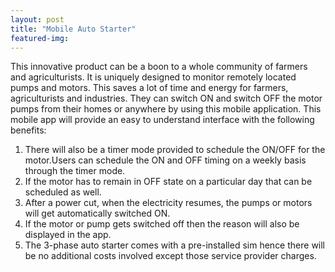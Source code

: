 ```yaml
---
layout: post
title: "Mobile Auto Starter"
featured-img:
---
```


This innovative product can be a boon to a whole community of farmers and agriculturists. It is uniquely designed to monitor remotely located pumps and motors. This saves a lot of time and energy for farmers, agriculturists and industries. They can switch ON and switch OFF the motor pumps from their homes or anywhere by using this mobile application. This mobile app will provide an easy to understand interface with the following benefits:

1. There will also be a timer mode provided to schedule the ON/OFF for the motor.Users can schedule the ON and OFF timing on a weekly basis through the timer mode.
2. If the motor has to remain in OFF state on a particular day that can be scheduled as well.
3. After a power cut, when the electricity resumes, the pumps or motors will get automatically switched ON.
4. If the motor or pump gets switched off then the reason will also be displayed in the app.
5. The 3-phase auto starter comes with a pre-installed sim hence there will be no additional costs involved except those service provider charges.
